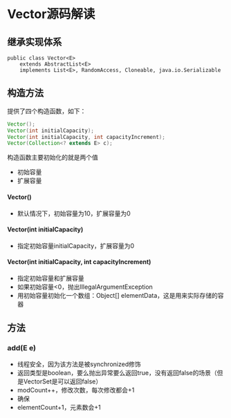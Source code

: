 # Vector源码解读

## 继承实现体系

    public class Vector<E>
        extends AbstractList<E>
        implements List<E>, RandomAccess, Cloneable, java.io.Serializable

## 构造方法

提供了四个构造函数，如下：
```java
Vector();
Vector(int initialCapacity);
Vector(int initialCapacity, int capacityIncrement);
Vector(Collection<? extends E> c);
```

构造函数主要初始化的就是两个值
* 初始容量
* 扩展容量

#### Vector()

* 默认情况下，初始容量为10，扩展容量为0

#### Vector(int initialCapacity)

* 指定初始容量initialCapacity，扩展容量为0

#### Vector(int initialCapacity, int capacityIncrement)

* 指定初始容量和扩展容量
* 如果初始容量<0，抛出IllegalArgumentException
* 用初始容量初始化一个数组：Object[] elementData，这是用来实际存储的容器

## 方法

### add(E e)

* 线程安全，因为该方法是被synchronized修饰
* 返回类型是boolean，要么抛出异常要么返回true，没有返回false的场景（但是VectorSet是可以返回false）
* modCount++，修改次数，每次修改都会+1
* 确保
* elementCount+1，元素数会+1
